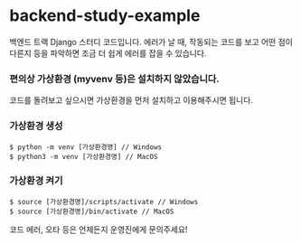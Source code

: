 # backend-study-example
백엔드 트랙 Django 스터디 코드입니다. 
에러가 날 때, 작동되는 코드를 보고 어떤 점이 다른지 등을 파악하면 조금 더 쉽게 에러를 잡을 수 있습니다. 

### 편의상 가상환경 (myvenv 등)은 설치하지 않았습니다. 
코드를 돌려보고 싶으시면 가상환경을 먼저 설치하고 이용해주시면 됩니다. 

### 가상환경 생성
```
$ python -m venv [가상환경명] // Windows
$ python3 -m venv [가상환경명] // MacOS
```

### 가상환경 켜기
```
$ source [가상환경명]/scripts/activate // Windows
$ source [가상환경명]/bin/activate // MacOS
```

코드 에러, 오타 등은 언제든지 운영진에게 문의주세요!
